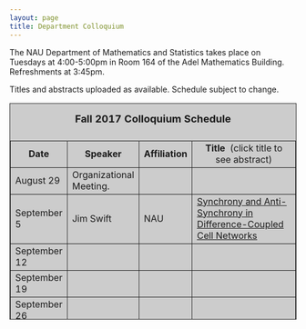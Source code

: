 ```yaml
---
layout: page
title: Department Colloquium
---
```


The NAU Department of Mathematics and Statistics takes place on Tuesdays at 4:00-5:00pm in Room 164 of the Adel Mathematics
Building. Refreshments at 3:45pm.

Titles and abstracts uploaded as available.  Schedule subject to change.  


<table width="90%" height="381" border="" align="center" bordercolor="#333333" bgcolor="#CCCCCC">
<caption>
<center>
  <p><b><font size="+1">Fall 2017 Colloquium Schedule</font></b></p>
  </center>
</caption>

<tbody>
<tr>
<td width="17%">
<center>
  <b>Date</b>
</center></td>

<td width="16%">
<center>
  <b>Speaker</b>
</center></td>

<td width="12%">
<center>
  <b>Affiliation</b>
</center></td>

<td width="55%">
<center>
  <b>Title&nbsp;</b> (click title to see abstract)
</center></td>
</tr>

<tr>
<td>August 29</td>
<td>Organizational Meeting.</td>
<td></td>
<td></td>
</tr>

<tr>
<td>September 5</td>
<td>Jim Swift</td>
<td>NAU</td>
<td><a href="{{ site.baseurl }}/colloquium_files/swift_090517.pdf">Synchrony and Anti-Synchrony in Difference-Coupled Cell Networks</a></td>
</tr>

<tr>
<td>September 12</td>
<td></td>
<td></td>
<td></td>
</tr>

<tr>
<td>September 19</td>
<td></td>
<td></td>
<td></td>
</tr>

<tr>
<td>September 26</td>
<td></td>
<td></td>
<td></td>
</tr>

<tr>
<td>October 3</td>
<td></td>
<td></td>
<td></td>
</tr>

<tr>
<td>October 10</td>
<td></td>
<td></td>
<td></td>
</tr>

<tr>
<td>October 17</td>
<td></td>
<td></td>
<td></td>
</tr>

<tr>
<td>October 24</td>
<td></td>
<td></td>
<td></td>
</tr>

<tr>
<td>October 31</td>
<td></td>
<td></td>
<td></td>
</tr>

<tr>
<td>November 7</td>
<td></td>
<td></td>
<td></td>
</tr>

<tr>
<td>November 14</td>
<td></td>
<td></td>
<td></td>
</tr>

<tr>
<td>November 21</td>
<td></td>
<td></td>
<td></td>
</tr>

<tr>
<td>November 28</td>
<td></td>
<td></td>
<td></td>
</tr>

<tr>
<td>December 5</td>
<td></td>
<td></td>
<td></td>
</tr>

</tbody>

</table>

<!-- <tr>
<td>February 7th</td>
<td>Jeffrey Hovermill</td>
<td>NAU</td>
<td><a href="{{ site.baseurl }}/colloquium_files/hovermill_020717.pdf" target="_blank">
Quantitative Reasoning, Accountability, Social Justice,
and Liberal Education
</a></td>
</tr>

<tr>
<td>February 14th</td>
<td>Dr. Benjamin Ruddell</td>
<td>NAU<br>School of Informatics, Computing, and Cyber Systems </td>
<td><a href="{{ site.baseurl }}/colloquium_files/ruddell_021417.pdf" target="_blank">
Information Theory in the Geosciences
</a></td>
</tr>

<tr>
<td>February 21st</td>
<td>Maya Chhetri</td>
<td>UNC-Greensboro</td>
<td><a href="{{ site.baseurl }}/colloquium_files/chhetri_022117.pdf" target="_blank">
Asymptotically linear systems
</a></td>
</tr>

<tr>
<td>February 28th</td>
<td>Brent Burch</td>
<td>NAU</td>
<td><a href="{{ site.baseurl }}/colloquium_files/burch_022817.pdf" target="_blank">
Comparing sampling strategies to estimate the age characteristics of a forest
</a></td>
</tr>

<tr>
<td>March 7th</td>
<td>Michael Falk</td>
<td>NAU</td>
<td><a href="{{ site.baseurl }}/colloquium_files/falk_030717.pdf" target="_blank">
Resolution of singularities and the Milnor fiber boundary
</a></td>
</tr>

<tr>
<td>March 14th</td>
<td>Spring Break</td>
<td></td>
<td></td>
</tr>


<tr>
<td>March 21st</td>
<td>Shafiu Jibrin</td>
<td>NAU</td>
<td><a href="{{ site.baseurl }}/colloquium_files/jibrin_032117.pdf" target="_blank">
Finding an Interior Point of a Spectrahedron Using Infeasible Newton's Method
</a></td>
</tr>

<tr>
<td>March 28th</td>
<td>Bianca Luedecker</td>
<td>NAU</td>
<td><a href="{{ site.baseurl }}/colloquium_files/leudecker_032817.pdf" target="_blank">
Women and Mathematics
</a></td>
</tr>

<tr>
<td>April 4th</td>
<td>William Schulz</td>
<td>NAU, Retired</td>
<td><a href="{{ site.baseurl }}/colloquium_files/schulz_040417.pdf" target="_blank">
Some Interesting Mathematics from History
</a></td>
</tr>

<tr>
<td>April 11th</td>
<td>Cancelled</td>
<td></td>
<td><a href="{{ site.baseurl }}/colloquium_files/xyz_041117.pdf" target="_blank">
</a></td>
</tr>

<tr>
<td>April 18th</td>
<td>Tenure-Track Math Candidate</td>
<td>4:00</td>
<td>#164</td>
</tr>

<tr>
<td>April 25th</td>
<td>Phillip Doi
</td>
<td>NAU</td>
<td><a href="{{ site.baseurl }}/colloquium_files/doi_042517.pdf" target="_blank">
M.S. Thesis<br><strong>12:45 AMB146<\strong>
</a></td>
</tr>


<tr>
<td>April 27th</td>
<td>Honors Week<br>Dr. Luis David Garcia Puente
<br>
<a href="{{ site.baseurl }}/colloquium_files/Honors_Week_2017_Schedule.pdf" target="_blank">
Honors Week Schedule
</a>
</td>
<td>Sam Houston State University</td>
<td><a href="{{ site.baseurl }}/colloquium_files/puente_042717.pdf" target="_blank">
Colloquium<br>12:45 AMB164<br>Modern Algebra Techniques in Theoretical Neuroscience
</a></td>
</tr>

<tr>
<td>April 27th</td>
<td>Honors Week<br>Dr. Luis David Garcia Puente</td>
<td>Sam Houston State University</td>
<td><a href="{{ site.baseurl }}/colloquium_files/puente_042717_Student_Talk.pdf" target="_blank">
Student talk<br>4:00 SAS221<br>What is a Sandpile Group?
</a></td>
</tr>

<tr>
<td>April 28th</td>
<td>Honors Week<br>Dr. Luis David Garcia Puente</td>
<td>Sam Houston State University</td>
<td><a href="{{ site.baseurl }}/colloquium_files/puente_042817_Interdisciplinary_Talk.pdf" target="_blank">
Interdisciplinary Talk <br>4:00 AMB164<br> Modern Mathematics in Cancer Studies - The Need for Small Data Analysis
</a></td>
</tr>

<tr>
<td>May 2nd</td>
<td>Zachary Parker</td>
<td>NAU</td>
<td><a href="{{ site.baseurl }}/colloquium_files/parker_050217.pdf" target="_blank">
M.S. Thesis
</a></td>
</tr> -->
